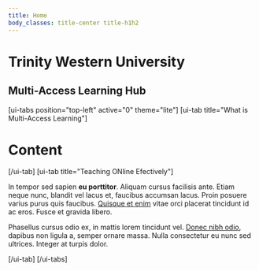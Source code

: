 ```yaml
---
title: Home
body_classes: title-center title-h1h2
---
```


# Trinity Western University
## Multi-Access Learning Hub

[ui-tabs position="top-left" active="0" theme="lite"]
[ui-tab title="What is Multi-Access Learning"]
 # Content

[/ui-tab]
[ui-tab title="Teaching ONline Efectively"]

In tempor sed sapien **eu porttitor**. Aliquam cursus facilisis ante. Etiam neque nunc, blandit vel lacus et, faucibus accumsan lacus. Proin posuere varius purus quis faucibus. [Quisque et enim](#) vitae orci placerat tincidunt id ac eros. Fusce et gravida libero.

Phasellus cursus odio ex, in mattis lorem tincidunt vel. [Donec nibh odio](#), dapibus non ligula a, semper ornare massa. Nulla consectetur eu nunc sed ultrices. Integer at turpis dolor.

[/ui-tab]
[/ui-tabs]
